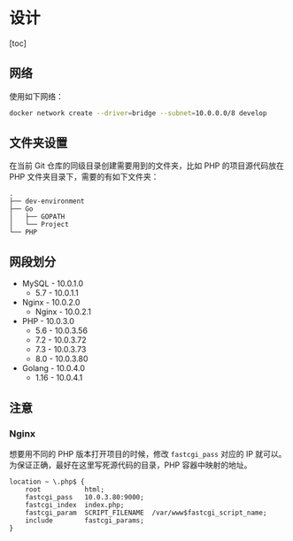 # 设计

[toc]

## 网络

使用如下网络：


```bash
docker network create --driver=bridge --subnet=10.0.0.0/8 develop
```

## 文件夹设置

在当前 Git 仓库的同级目录创建需要用到的文件夹，比如 PHP 的项目源代码放在 PHP 文件夹目录下，需要的有如下文件夹：

```
.
├── dev-environment
├── Go
│   ├── GOPATH
│   └── Project
└── PHP
```


## 网段划分

- MySQL - 10.0.1.0
  - 5.7 - 10.0.1.1
- Nginx - 10.0.2.0
  - Nginx - 10.0.2.1
- PHP - 10.0.3.0
  - 5.6 - 10.0.3.56
  - 7.2 - 10.0.3.72
  - 7.3 - 10.0.3.73
  - 8.0 - 10.0.3.80
- Golang - 10.0.4.0
  - 1.16 - 10.0.4.1

## 注意

### Nginx

想要用不同的 PHP 版本打开项目的时候，修改 ``fastcgi_pass`` 对应的 IP 就可以。
为保证正确，最好在这里写死源代码的目录，PHP 容器中映射的地址。

```nginx
location ~ \.php$ {
    root           html;
    fastcgi_pass   10.0.3.80:9000;
    fastcgi_index  index.php;
    fastcgi_param  SCRIPT_FILENAME  /var/www$fastcgi_script_name;
    include        fastcgi_params;
}
```
